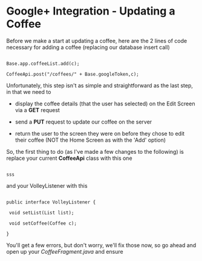 # Google+ Integration - Updating a Coffee



Before we make a start at updating a coffee, here are the 2 lines of code necessary for adding a coffee (replacing our database insert call)



```

Base.app.coffeeList.add(c);

CoffeeApi.post("/coffees/" + Base.googleToken,c);

```



Unfortunately, this step isn't as simple and straightforward as the last step, in that we need to

- display the coffee details (that the user has selected) on the Edit Screen via a **GET** request

- send a **PUT** request to update our coffee on the server

- return the user to the screen they were on before they chose to edit their coffee (NOT the Home Screen as with the 'Add' option)



So, the first thing to do (as I've made a few changes to the following) is replace your current **CoffeeApi** class with this one



```

sss

```



and your VolleyListener with this



```

public interface VolleyListener {

 void setList(List list);

 void setCoffee(Coffee c);

}

```



You'll get a few errors, but don't worry, we'll fix those now, so go ahead and open up your _CoffeeFragment.java_ and ensure
